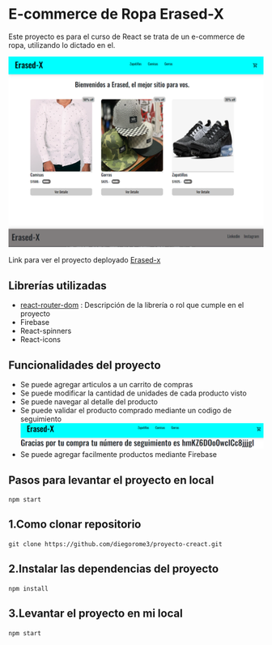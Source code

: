 # E-commerce de Ropa Erased-X

Este proyecto es para el curso de React se trata de un e-commerce de ropa, utilizando lo dictado en el.

![](./public/ErasedHome.png)

Link para ver el proyecto deployado
[Erased-x](http://localhost:3000)

## Librerías utilizadas
-   [react-router-dom](https://reactrouter.com/en/main) : Descripción de la librería o rol que cumple en el proyecto
-   Firebase
-   React-spinners
-   React-icons

## Funcionalidades del proyecto

- Se puede agregar articulos a un carrito de compras
- Se puede modificar la cantidad de unidades de cada producto visto
- Se puede navegar al detalle del producto
- Se puede validar el producto comprado mediante un codigo de seguimiento 
 ![](./public/Comprobante.png)
- Se puede agregar facilmente productos mediante Firebase 

## Pasos para levantar el proyecto en local
```
npm start
```
## 1.Como clonar repositorio

```
git clone https://github.com/diegorome3/proyecto-creact.git
```

## 2.Instalar las dependencias del proyecto

```
npm install
```

## 3.Levantar el proyecto en mi local

```
npm start 
```
